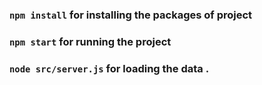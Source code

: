 
### `npm install` for installing the packages of project
### `npm start` for running the project

### `node src/server.js` for loading the data .
